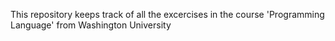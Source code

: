 This repository keeps track of all the excercises in the course 'Programming Language' from Washington University
